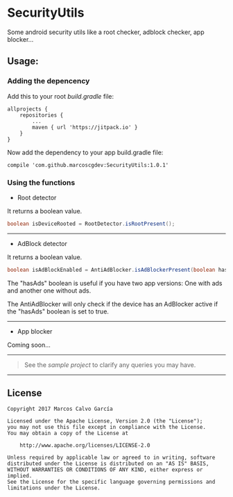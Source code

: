 # SecurityUtils
Some android security utils like a root checker, adblock checker, app blocker...

## Usage:

### Adding the depencency

Add this to your root *build.gradle* file:

```
allprojects {
    repositories {
        ...
        maven { url 'https://jitpack.io' }
    }
}
```

Now add the dependency to your app build.gradle file:

```
compile 'com.github.marcoscgdev:SecurityUtils:1.0.1'
```

### Using the functions

 - Root detector
 
 It returns a boolean value.
 
 ```java
 boolean isDeviceRooted = RootDetector.isRootPresent();
 ```
 
 ---
 
 - AdBlock detector
 
 It returns a boolean value.
 
 ```java
 boolean isAdBlockEnabled = AntiAdBlocker.isAdBlockerPresent(boolean hasAds);
 ```
 
 The "hasAds" boolean is useful if you have two app versions: One with ads and another one without ads.
 
 The AntiAdBlocker will only check if the device has an AdBlocker active if the "hasAds" boolean is set to true.
 
 ---
 
  - App blocker
  
  Coming soon...

---
>See the *sample project* to clarify any queries you may have.

---

## License

```
Copyright 2017 Marcos Calvo García

Licensed under the Apache License, Version 2.0 (the "License");
you may not use this file except in compliance with the License.
You may obtain a copy of the License at

    http://www.apache.org/licenses/LICENSE-2.0

Unless required by applicable law or agreed to in writing, software
distributed under the License is distributed on an "AS IS" BASIS,
WITHOUT WARRANTIES OR CONDITIONS OF ANY KIND, either express or implied.
See the License for the specific language governing permissions and
limitations under the License.
```
